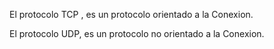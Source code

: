 

El protocolo TCP , es un protocolo orientado a la Conexion.

El protocolo UDP, es un protocolo no orientado a la Conexion.